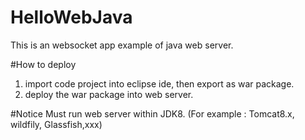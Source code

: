# HelloWebJava
This is an websocket app example of java web server.


#How to deploy
1. import code project into eclipse ide, then export as war package.
2. deploy the war package into web server.


#Notice
  Must run web server within JDK8. (For example : Tomcat8.x, wildfily, Glassfish,xxx)
  
